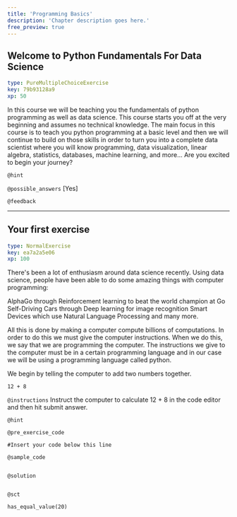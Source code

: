 ```yaml
---
title: 'Programming Basics'
description: 'Chapter description goes here.'
free_preview: true
---
```


## Welcome to Python Fundamentals For Data Science

```yaml
type: PureMultipleChoiceExercise
key: 79b93128a9
xp: 50
```

In this course we will be teaching you the fundamentals of python programming as well as data science. This course starts you off at the very beginning and assumes no technical knowledge. The main focus in this course is to teach you python programming at a basic level and then we will continue to build on those skills in order to turn you into a complete data scientist where you will know programming, data visualization, linear algebra, statistics, databases, machine learning, and more... Are you excited to begin your journey?

`@hint`


`@possible_answers`
[Yes]

`@feedback`


---

## Your first exercise

```yaml
type: NormalExercise
key: ea7a2a5e06
xp: 100
```

There's been a lot of enthusiasm around data science recently. Using data science, people have been able to do some amazing things with computer programming:

AlphaGo through Reinforcement learning to beat the world champion at Go
Self-Driving Cars through Deep learning for image recognition
Smart Devices which use Natural Language Processing and many more.

All this is done by making a computer compute billions of computations. In order to do this we must give the computer instructions. When we do this, we say that we are programming the computer. The instructions we give to the computer must be in a certain programming language and in our case we will be using a programming language called python.

We begin by telling the computer to add two numbers together.

```
12 + 8
```


`@instructions`
Instruct the computer to calculate 12 + 8 in the code editor and then hit submit answer.

`@hint`


`@pre_exercise_code`
```{python}
#Insert your code below this line
```

`@sample_code`
```{python}

```

`@solution`
```{python}

```

`@sct`
```{python}
has_equal_value(20)
```
